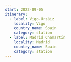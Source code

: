 ```yaml
---
start: 2022-09-05
itinerary:
  - label: Vigo-Urzáiz
    locality: Vigo
    country_name: Spain
    category: station
  - label: Madrid Chamartín
    locality: Madrid
    country_name: Spain
    category: station
---
```


